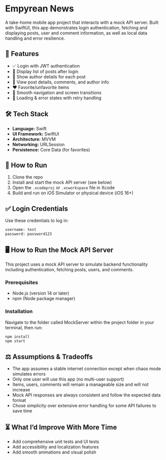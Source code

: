 # Empyrean News

A take-home mobile app project that interacts with a mock API server. Built with SwiftUI, this app demonstrates login authentication, fetching and displaying posts, user and comment information, as well as local data handling and error resilience.


## 🚀 Features

- ✅ Login with JWT authentication
- 📃 Display list of posts after login
- 👤 Show author details for each post
- 💬 View post details, comments, and author info
- ❤️ Favorite/unfavorite items
- 🧭 Smooth navigation and screen transitions
- 🔄 Loading & error states with retry handling


## 🛠 Tech Stack

- **Language:** Swift
- **UI Framework:** SwiftUI
- **Architecture:** MVVM
- **Networking:** URLSession
- **Persistence:** Core Data (for favorites)


## 📱 How to Run

1. Clone the repo  
2. Install and start the mock API server (see below)  
3. Open the `.xcodeproj` or `.xcworkspace` file in Xcode  
4. Build and run on iOS Simulator or physical device (iOS 16+)

## ✅ Login Credentials

Use these credentials to log in:

```plaintext
username: test
password: password123
```


## 🖥️ How to Run the Mock API Server

This project uses a mock API server to simulate backend functionality including authentication, fetching posts, users, and comments.

### Prerequisites

- Node.js (version 14 or later)  
- npm (Node package manager)  

### Installation

 Navigate to the folder called MockServer within the project folder in your terminal, then run:

 ```bash
 npm install
 npm start
 ```

## ⚖️ Assumptions & Tradeoffs
- The app assumes a stable internet connection except when chaos mode simulates errors
- Only one user will use this app (no multi-user support)
- Items, users, comments will remain a manageable size and will not increase
- Mock API responses are always consistent and follow the expected data format
- Chose simplicity over extensive error handling for some API failures to save time

## ⏳ What I’d Improve With More Time
- Add comprehensive unit tests and UI tests
- Add accessibility and localization features
- Add smooth animations and visual polish
